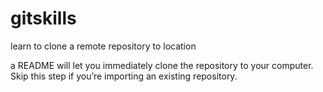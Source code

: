# gitskills
learn to clone a remote repository  to location

a README  will let you immediately clone the repository to your computer. Skip this step if you’re importing an existing repository. 

